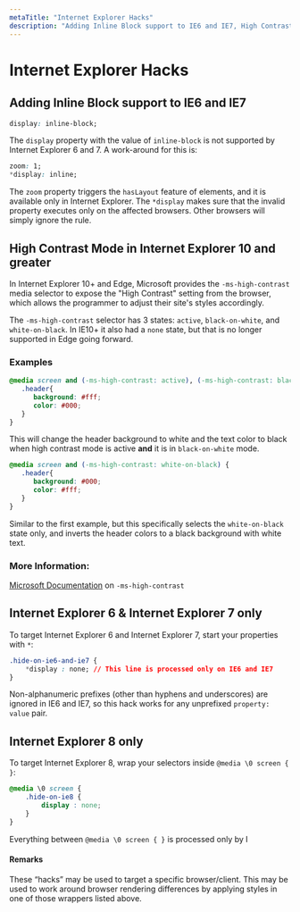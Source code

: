 ```yaml
---
metaTitle: "Internet Explorer Hacks"
description: "Adding Inline Block support to IE6 and IE7, High Contrast Mode in Internet Explorer 10 and greater, Internet Explorer 6 & Internet Explorer 7 only, Internet Explorer 8 only"
---
```


# Internet Explorer Hacks



## Adding Inline Block support to IE6 and IE7


```css
display: inline-block;

```

The `display` property with the value of `inline-block` is not supported by Internet Explorer 6 and 7. A work-around for this is:

```css
zoom: 1;
*display: inline;

```

The `zoom` property triggers the `hasLayout` feature of elements, and it is available only in Internet Explorer. The `*display` makes sure that the invalid property executes only on the affected browsers. Other browsers will simply ignore the rule.



## High Contrast Mode in Internet Explorer 10 and greater


In Internet Explorer 10+ and Edge, Microsoft provides the `-ms-high-contrast` media selector to expose the "High Contrast" setting from the browser, which allows the programmer to adjust their site's styles accordingly.

The `-ms-high-contrast` selector has 3 states: `active`, `black-on-white`, and `white-on-black`. In IE10+ it also had a `none` state, but that is no longer supported in Edge going forward.

### Examples

```css
@media screen and (-ms-high-contrast: active), (-ms-high-contrast: black-on-white) {
   .header{
      background: #fff;
      color: #000;
   }
}

```

This will change the header background to white and the text color to black when high contrast mode is active **and** it is in `black-on-white` mode.

```css
@media screen and (-ms-high-contrast: white-on-black) {
   .header{
      background: #000;
      color: #fff;
   }
}

```

Similar to the first example, but this specifically selects the `white-on-black` state only, and inverts the header colors to a black background with white text.

### More Information:

[Microsoft Documentation](https://msdn.microsoft.com/en-us/library/windows/apps/hh465764.aspx) on `-ms-high-contrast`



## Internet Explorer 6 & Internet Explorer 7 only


To target Internet Explorer 6 and Internet Explorer 7, start your properties with `*`:

```css
.hide-on-ie6-and-ie7 {
    *display : none; // This line is processed only on IE6 and IE7
}

```

Non-alphanumeric prefixes (other than hyphens and underscores) are ignored in IE6 and IE7, so this hack works for any unprefixed `property: value` pair.



## Internet Explorer 8 only


To target Internet Explorer 8, wrap your selectors inside `@media \0 screen { }`:

```css
@media \0 screen {
    .hide-on-ie8 {
        display : none;
    }
}

```

Everything between `@media \0 screen { }` is processed only by I



#### Remarks


These “hacks” may be used to target a specific browser/client. This may be used to work around browser rendering differences by applying styles in one of those wrappers listed above.

